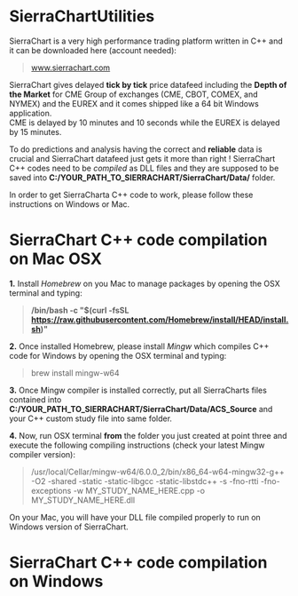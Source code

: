 # SierraChartUtilities

SierraChart is a very high performance trading platform written in C++ and it can be downloaded here (account needed):

> www.sierrachart.com

SierraChart gives delayed <b>tick by tick</b> price datafeed including the <b>Depth of the Market</b> for CME Group of exchanges (CME, CBOT, COMEX, and NYMEX) and the EUREX and it comes shipped like a 64 bit Windows application. \
CME is delayed by 10 minutes and 10 seconds while the EUREX is delayed by 15 minutes.

To do predictions and analysis having the correct and <b>reliable</b> data is crucial and SierraChart datafeed just gets it more than right !
SierraChart C++ codes need to be <i>compiled</i> as DLL files and they are supposed to be saved into <b>C:/YOUR_PATH_TO_SIERRACHART/SierraChart/Data/</b> folder.

In order to get SierraCharta C++ code to work, please follow these instructions on Windows or Mac.

# SierraChart C++ code compilation on Mac OSX

<b>1.</b> Install <i>Homebrew</i> on you Mac to manage packages by opening the OSX terminal and typing:
> <b> /bin/bash -c "$(curl -fsSL https://raw.githubusercontent.com/Homebrew/install/HEAD/install.sh)" </b>

<b>2.</b> Once installed Homebrew, please install <i>Mingw</i> which compiles C++ code for Windows by opening the OSX terminal and typing:
> brew install mingw-w64

<b>3.</b> Once  Mingw compiler is installed correctly, put all SierraCharts files contained into <b>C:/YOUR_PATH_TO_SIERRACHART/SierraChart/Data/ACS_Source</b> and your C++ custom study file into same folder.

<b>4.</b> Now, run OSX terminal <b>from</b> the folder you just created at point three and execute the following compiling instructions (check your latest Mingw compiler version):
> /usr/local/Cellar/mingw-w64/6.0.0_2/bin/x86_64-w64-mingw32-g++ -O2 -shared -static -static-libgcc -static-libstdc++ -s -fno-rtti -fno-exceptions -w MY_STUDY_NAME_HERE.cpp -o MY_STUDY_NAME_HERE.dll

On your Mac, you will have your DLL file compiled properly to run on Windows version of SierraChart.

# SierraChart C++ code compilation on Windows
